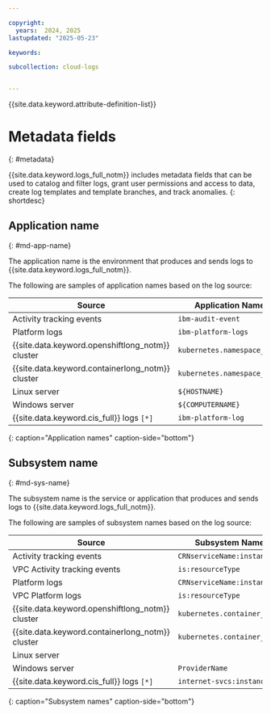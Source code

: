 ```yaml
---

copyright:
  years:  2024, 2025
lastupdated: "2025-05-23"

keywords:

subcollection: cloud-logs


---
```


{{site.data.keyword.attribute-definition-list}}


# Metadata fields
{: #metadata}

{{site.data.keyword.logs_full_notm}} includes metadata fields that can be used to catalog and filter logs, grant user permissions and access to data, create log templates and template branches, and track anomalies.
{: shortdesc}

## Application name
{: #md-app-name}

The application name is the environment that produces and sends logs to {{site.data.keyword.logs_full_notm}}.

The following are samples of application names based on the log source:

| Source                                           | Application Name            |
|--------------------------------------------------|-----------------------------|
| Activity tracking events                         | `ibm-audit-event` |
| Platform logs                                    | `ibm-platform-logs`|
| {{site.data.keyword.openshiftlong_notm}} cluster | `kubernetes.namespace_name`  |
| {{site.data.keyword.containerlong_notm}} cluster | `kubernetes.namespace_name` |
| Linux server                                     | `${HOSTNAME}` |
| Windows server                                   | `${COMPUTERNAME}` |
| {{site.data.keyword.cis_full}} logs `[*]` | `ibm-platform-log` |
{: caption="Application names" caption-side="bottom"}



## Subsystem name
{: #md-sys-name}

The subsystem name is the service or application that produces and sends logs to {{site.data.keyword.logs_full_notm}}.

The following are samples of subsystem names based on the log source:

| Source                                           | Subsystem Name |
|--------------------------------------------------|-------|
| Activity tracking events                         | `CRNserviceName:instanceID` |
| VPC Activity tracking events                     | `is:resourceType` |
| Platform logs                                    | `CRNserviceName:instanceID`|
| VPC Platform logs                                | `is:resourceType`|
| {{site.data.keyword.openshiftlong_notm}} cluster | `kubernetes.container_name`  |
| {{site.data.keyword.containerlong_notm}} cluster | `kubernetes.container_name`  |
| Linux server                                     |  |
| Windows server                                   | `ProviderName` |
| {{site.data.keyword.cis_full}} logs `[*]` | `internet-svcs:instanceID` |
{: caption="Subsystem names" caption-side="bottom"}
